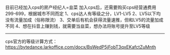目前已经加入cps的房产经纪人=韭菜
加入cps后，还需要购买cps经营通费用299-699，根据城市不同而定
1、cps达人有等级之分，LV1-LV5
2、LV5以下均没有流量加成（俗称限流）
3、交单后有机会获得流量速推，但和LV5的流量加成不同
4、想在抖音上赚到钱，就需要当韭菜，想办法将账号提升至LV5等级

---

cps官方的等级计算方式：https://bytedance.larkoffice.com/docx/BsWedP5jFobT3qxEKafctZuMnth